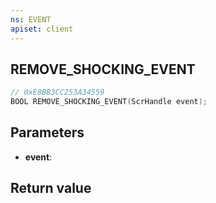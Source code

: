 ```yaml
---
ns: EVENT
apiset: client
---
```

## REMOVE_SHOCKING_EVENT

```c
// 0xE8BB3CC253A34559
BOOL REMOVE_SHOCKING_EVENT(ScrHandle event);
```


## Parameters
* **event**:

## Return value

